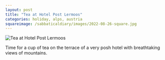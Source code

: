 ```yaml
---
layout: post
title: "Tea at Hotel Post Lermoos"
categories: holiday, alps, austria
squareimage: /sabbaticaldiary/images/2022-08-26-square.jpg
---
```

<img src="/sabbaticaldiary/images/2022-08-26.jpg" alt="Tea at Hotel Post Lermoos" class="center">

Time for a cup of tea on the terrace of a very posh hotel with breathtaking views of mountains. 